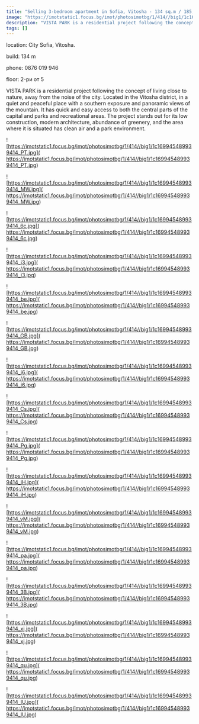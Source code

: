 ```yaml
---
title: "Selling 3-bedroom apartment in Sofia, Vitosha - 134 sq.m / 185,000 EUR "
image: "https://imotstatic1.focus.bg/imot/photosimotbg/1/414//big1/1c169945489939414_ke.jpg"
description: "VISTA PARK is a residential project following the concept of living close to nature, away from the noise of the city. Located in the Vitosha district, in a quiet and peaceful place with a southern exposure and panoramic views of the mountain. It has quick and easy access to both the central parts of the capital and parks and recreational areas. The project stands out for its low construction, modern architecture, abundance of greenery, and the area where it is situated has clean air and a park environment."
tags: []
---
```


location: City Sofia, Vitosha.

build: 134 m

phone: 0876 019 946

floor: 2-ри от 5

VISTA PARK is a residential project following the concept of living close to nature, away from the noise of the city. Located in the Vitosha district, in a quiet and peaceful place with a southern exposure and panoramic views of the mountain. It has quick and easy access to both the central parts of the capital and parks and recreational areas. The project stands out for its low construction, modern architecture, abundance of greenery, and the area where it is situated has clean air and a park environment.


![https://imotstatic1.focus.bg/imot/photosimotbg/1/414//big1/1c169945489939414_PT.jpg]( https://imotstatic1.focus.bg/imot/photosimotbg/1/414//big1/1c169945489939414_PT.jpg)


![https://imotstatic1.focus.bg/imot/photosimotbg/1/414//big1/1c169945489939414_MW.jpg]( https://imotstatic1.focus.bg/imot/photosimotbg/1/414//big1/1c169945489939414_MW.jpg)


![https://imotstatic1.focus.bg/imot/photosimotbg/1/414//big1/1c169945489939414_6c.jpg]( https://imotstatic1.focus.bg/imot/photosimotbg/1/414//big1/1c169945489939414_6c.jpg)


![https://imotstatic1.focus.bg/imot/photosimotbg/1/414//big1/1c169945489939414_i3.jpg]( https://imotstatic1.focus.bg/imot/photosimotbg/1/414//big1/1c169945489939414_i3.jpg)


![https://imotstatic1.focus.bg/imot/photosimotbg/1/414//big1/1c169945489939414_be.jpg]( https://imotstatic1.focus.bg/imot/photosimotbg/1/414//big1/1c169945489939414_be.jpg)


![https://imotstatic1.focus.bg/imot/photosimotbg/1/414//big1/1c169945489939414_GB.jpg]( https://imotstatic1.focus.bg/imot/photosimotbg/1/414//big1/1c169945489939414_GB.jpg)


![https://imotstatic1.focus.bg/imot/photosimotbg/1/414//big1/1c169945489939414_i6.jpg]( https://imotstatic1.focus.bg/imot/photosimotbg/1/414//big1/1c169945489939414_i6.jpg)


![https://imotstatic1.focus.bg/imot/photosimotbg/1/414//big1/1c169945489939414_Cs.jpg]( https://imotstatic1.focus.bg/imot/photosimotbg/1/414//big1/1c169945489939414_Cs.jpg)


![https://imotstatic1.focus.bg/imot/photosimotbg/1/414//big1/1c169945489939414_Pg.jpg]( https://imotstatic1.focus.bg/imot/photosimotbg/1/414//big1/1c169945489939414_Pg.jpg)


![https://imotstatic1.focus.bg/imot/photosimotbg/1/414//big1/1c169945489939414_iH.jpg]( https://imotstatic1.focus.bg/imot/photosimotbg/1/414//big1/1c169945489939414_iH.jpg)


![https://imotstatic1.focus.bg/imot/photosimotbg/1/414//big1/1c169945489939414_vM.jpg]( https://imotstatic1.focus.bg/imot/photosimotbg/1/414//big1/1c169945489939414_vM.jpg)


![https://imotstatic1.focus.bg/imot/photosimotbg/1/414//big1/1c169945489939414_pa.jpg]( https://imotstatic1.focus.bg/imot/photosimotbg/1/414//big1/1c169945489939414_pa.jpg)


![https://imotstatic1.focus.bg/imot/photosimotbg/1/414//big1/1c169945489939414_3B.jpg]( https://imotstatic1.focus.bg/imot/photosimotbg/1/414//big1/1c169945489939414_3B.jpg)


![https://imotstatic1.focus.bg/imot/photosimotbg/1/414//big1/1c169945489939414_xj.jpg]( https://imotstatic1.focus.bg/imot/photosimotbg/1/414//big1/1c169945489939414_xj.jpg)


![https://imotstatic1.focus.bg/imot/photosimotbg/1/414//big1/1c169945489939414_qu.jpg]( https://imotstatic1.focus.bg/imot/photosimotbg/1/414//big1/1c169945489939414_qu.jpg)


![https://imotstatic1.focus.bg/imot/photosimotbg/1/414//big1/1c169945489939414_lU.jpg]( https://imotstatic1.focus.bg/imot/photosimotbg/1/414//big1/1c169945489939414_lU.jpg)


